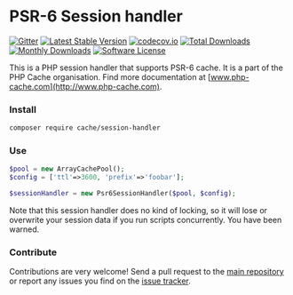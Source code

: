 # PSR-6 Session handler
[![Gitter](https://badges.gitter.im/php-cache/cache.svg)](https://gitter.im/php-cache/cache?utm_source=badge&utm_medium=badge&utm_campaign=pr-badge)
[![Latest Stable Version](https://poser.pugx.org/cache/session-handler/v/stable)](https://packagist.org/packages/cache/session-handler)
[![codecov.io](https://codecov.io/github/php-cache/session-handler/coverage.svg?branch=master)](https://codecov.io/github/php-cache/session-handler?branch=master)
[![Total Downloads](https://poser.pugx.org/cache/session-handler/downloads)](https://packagist.org/packages/cache/session-handler)
[![Monthly Downloads](https://poser.pugx.org/cache/session-handler/d/monthly.png)](https://packagist.org/packages/cache/session-handler)
[![Software License](https://img.shields.io/badge/license-MIT-brightgreen.svg?style=flat-square)](LICENSE)

This is a PHP session handler that supports PSR-6 cache. It is a part of the PHP Cache organisation. Find more 
documentation at [www.php-cache.com](http://www.php-cache.com). 


### Install

```bash
composer require cache/session-handler
```

### Use

```php
$pool = new ArrayCachePool();
$config = ['ttl'=>3600, 'prefix'=>'foobar'];

$sessionHandler = new Psr6SessionHandler($pool, $config);
```

Note that this session handler does no kind of locking, so it will lose or overwrite your session data if you run scripts concurrently. You have been warned.

### Contribute

Contributions are very welcome! Send a pull request to the [main repository](https://github.com/php-cache/cache) or 
report any issues you find on the [issue tracker](http://issues.php-cache.com).

